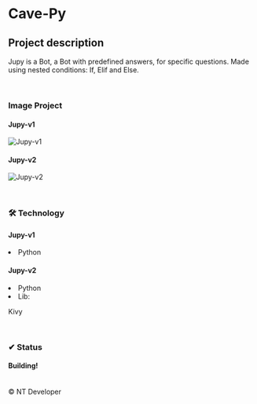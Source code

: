 # Cave-Py

## Project description

<p>
    Jupy is a Bot, a Bot with predefined answers, for specific questions.
    Made using nested conditions: If, Elif and Else.
</p>

<br>

### Image Project
#### Jupy-v1
![Jupy-v1](caminho/do/arquivo)

#### Jupy-v2
![Jupy-v2](caminho/do/arquivo)

<br>

### 🛠 Technology

#### Jupy-v1
<li> Python </li>

#### Jupy-v2
<li> Python </li>
    <li>Lib: <p>Kivy</p> </li>

<br>

### ✔ Status

<h4>Building!</h4>

<br>

<footer>&copy; NT Developer</footer>
